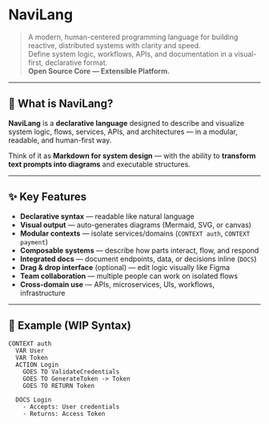 # NaviLang

> A modern, human-centered programming language for building reactive, distributed systems with clarity and speed.  
> Define system logic, workflows, APIs, and documentation in a visual-first, declarative format.  
> **Open Source Core — Extensible Platform.**

---

## 🧭 What is NaviLang?

**NaviLang** is a **declarative language** designed to describe and visualize system logic, flows, services, APIs, and architectures — in a modular, readable, and human-first way.

Think of it as **Markdown for system design** — with the ability to **transform text prompts into diagrams** and executable structures.

---

## ✨ Key Features

- **Declarative syntax** — readable like natural language
- **Visual output** — auto-generates diagrams (Mermaid, SVG, or canvas)
- **Modular contexts** — isolate services/domains (`CONTEXT auth`, `CONTEXT payment`)
- **Composable systems** — describe how parts interact, flow, and respond
- **Integrated docs** — document endpoints, data, or decisions inline (`DOCS`)
- **Drag & drop interface** (optional) — edit logic visually like Figma
- **Team collaboration** — multiple people can work on isolated flows
- **Cross-domain use** — APIs, microservices, UIs, workflows, infrastructure

---

## 🚀 Example (WIP Syntax)

```navilang
CONTEXT auth
  VAR User
  VAR Token
  ACTION Login
    GOES TO ValidateCredentials
    GOES TO GenerateToken -> Token
    GOES TO RETURN Token

  DOCS Login
    - Accepts: User credentials
    - Returns: Access Token
